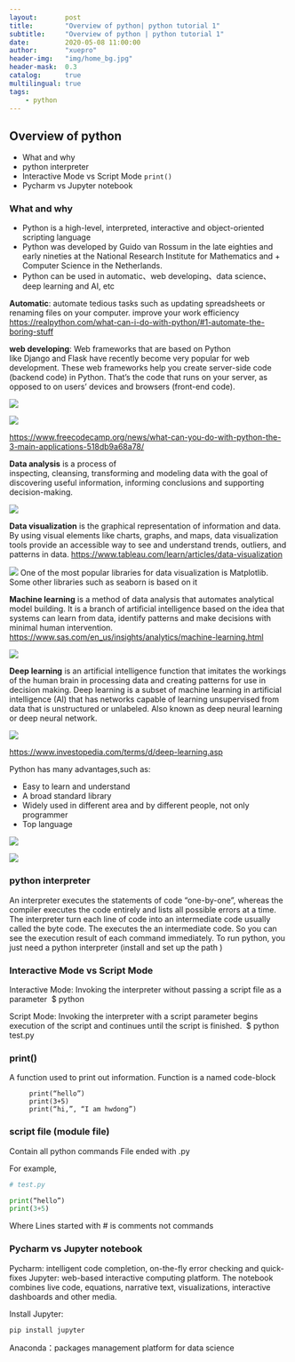 ```yaml
---
layout:       post
title:        "Overview of python| python tutorial 1"
subtitle:     "Overview of python | python tutorial 1"
date:         2020-05-08 11:00:00
author:       "xuepro"
header-img:   "img/home_bg.jpg"
header-mask:  0.3
catalog:      true
multilingual: true
tags:
    - python
---
```



## Overview of python
+ What and why
+ python interpreter 
+ Interactive Mode vs Script Mode
`
       print()
`
+ Pycharm vs Jupyter notebook

### What and why

+ Python is a high-level, interpreted, interactive and object-oriented scripting language
+ Python was developed by Guido van Rossum in the late eighties and early nineties at the National Research Institute for Mathematics and + Computer Science in the Netherlands.
+ Python can be used in automatic、web developing、data science、 deep learning and AI, etc

**Automatic**: automate tedious tasks such as updating spreadsheets or renaming files on your computer. improve your work efficiency
https://realpython.com/what-can-i-do-with-python/#1-automate-the-boring-stuff

**web developing**: Web frameworks that are based on Python like Django and Flask have recently become very popular for web development.
These web frameworks help you create server-side code (backend code) in Python. That’s the code that runs on your server, as opposed to on users’ devices and browsers (front-end code). 

![](../imgs/python/Django.png)

![](../imgs/python/Flask.png)

https://www.freecodecamp.org/news/what-can-you-do-with-python-the-3-main-applications-518db9a68a78/

**Data analysis** is a process of inspecting, cleansing, transforming and modeling data with the goal of discovering useful information, informing conclusions and supporting decision-making. 

![](../imgs/python/da.png)


**Data visualization** is the graphical representation of information and data. By using visual elements like charts, graphs, and maps, data visualization tools provide an accessible way to see and understand trends, outliers, and patterns in data.
https://www.tableau.com/learn/articles/data-visualization

![](../imgs/python/Visual.png)
One of the most popular libraries for data visualization is Matplotlib.
Some other libraries such as seaborn is based on it


**Machine learning** is a method of data analysis that automates analytical model building. It is a branch of artificial intelligence based on the idea that systems can learn from data, identify patterns and make decisions with minimal human intervention.
https://www.sas.com/en_us/insights/analytics/machine-learning.html

![](../imgs/python/Face_reg.png)

**Deep learning** is an artificial intelligence function that imitates the workings of the human brain in processing data and creating patterns for use in decision making. Deep learning is a subset of machine learning in artificial intelligence (AI) that has networks capable of learning unsupervised from data that is unstructured or unlabeled. Also known as deep neural learning or deep neural network.

![](../imgs/python/DeepFace.png)

https://www.investopedia.com/terms/d/deep-learning.asp

Python has many advantages,such as:

+ Easy to  learn and understand
+ A broad standard library
+ Widely used in different area and by different people, not only programmer
+ Top language

![](../imgs/python/Tiob.png)

![](../imgs/python/IEEE.png)

### python interpreter 
An interpreter executes the statements of code “one-by-one”,  whereas the compiler executes the code entirely and lists all possible errors at a time.
The interpreter turn each line of  code into an intermediate code usually called the byte code. The executes the an intermediate code. So you can see the execution result of each command immediately.
To run python, you just need a python interpreter (install and set up the path )

### Interactive Mode vs Script Mode

Interactive Mode: Invoking the interpreter without passing a script file as a parameter 
     $ python

Script Mode: Invoking the interpreter with a script parameter begins execution of the script and continues until the script is finished. 
     $ python test.py

### print()
A function used to print out information.
Function is a named code-block
```
     print(“hello”)
     print(3+5)
     print(“hi,”, “I am hwdong”)
```

### script file (module file)

Contain all python commands
File ended with   .py

For example,
```python
# test.py

print(“hello”)
print(3+5)

```

Where Lines started with # is comments not commands

### Pycharm vs Jupyter notebook

Pycharm:  intelligent code completion, on-the-fly error checking and quick-fixes
Jupyter: web-based interactive computing platform. The notebook combines live code, equations, narrative text, visualizations, interactive dashboards and other media. 

 Install Jupyter:
 ```
pip install jupyter
```
Anaconda：packages management platform for data science

